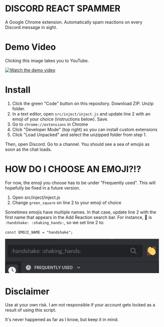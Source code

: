 # DISCORD REACT SPAMMER

A Google Chrome extension. Automatically spam reactions on every Discord message in sight.

# Demo Video

Clicking this image takes you to YouTube.

[![Watch the demo video](https://img.youtube.com/vi/Day6uASjhKE/maxresdefault.jpg)](https://www.youtube.com/watch?v=Day6uASjhKE)

# Install

1. Click the green "Code" button on this repository. Download ZIP. Unzip folder.
2. In a text editor, open `src/inject/inject.js` and update line 2 with an emoji of your choice (instructions below). Save.
3. Go to `chrome://extensions` in Chrome
4. Click "Developer Mode" (top right) so you can install custom extensions
5. Click "Load Unpacked" and select the unzipped folder from step 1.

Then, open Discord. Go to a channel. You should see a sea of emojis as soon as the chat loads.

# HOW DO I CHOOSE AN EMOJI?!?

For now, the emoji you choose has to be under "Frequently used". This will hopefully be fixed in a future version.

1. Open src/inject/inject.js
2. Change `green_square` on line 2 to your emoji of choice

Sometimes emojis have multiple names. In that case, update line 2 with the first name that appears in the Add Reaction search bar. For instance, 🤝 is `:handshake: :shaking_hands:`, so we set line 2 to:

`const EMOJI_NAME = "handshake";`

![alt text](https://github.com/ridoy/discord-react-spammer/blob/master/example.png?raw=true)

# Disclaimer

Use at your own risk. I am not responsible if your account gets locked as a result of using this script. 

It's never happened as far as I know, but keep it in mind.
